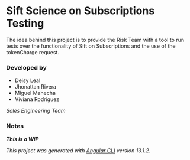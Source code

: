 # Sift Science on Subscriptions Testing

The idea behind this project is to provide the Risk Team with a tool to run tests over the functionality of Sift on Subscriptions and the use of the tokenCharge request.

### Developed by

 - Deisy Leal
 - Jhonattan Rivera
 - Miguel Mahecha
 - Viviana Rodriguez

*Sales Engineering Team*

### Notes

***This is a WIP***

*This project was generated with [Angular CLI](https://github.com/angular/angular-cli) version 13.1.2.*